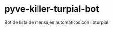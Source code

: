 pyve-killer-turpial-bot
=======================

Bot de lista de mensajes automáticos con libturpial
